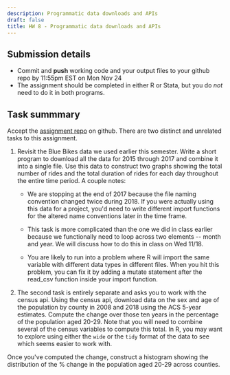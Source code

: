 ```yaml
---
description: Programmatic data downloads and APIs
draft: false
title: HW 8 - Programmatic data downloads and APIs
---
```


## Submission details

- Commit and **push** working code and your output files to your github repo by 11:55pm EST on Mon Nov 24
- The assignment should be completed in either R or Stata, but you do *not* need to do it in both programs.

## Task summmary
Accept the [assignment repo](https://classroom.github.com/a/rQ5ViSlz) on github. There are two distinct and unrelated tasks to this assignment.

1. Revisit the Blue Bikes data we used earlier this semester. Write a short program to download all the data for 2015 through 2017 and combine it into a single file. Use this data to construct two graphs showing the total number of rides and the total duration of rides for each day throughout the entire time period. A couple notes:

    - We are stopping at the end of 2017 because the file naming convention changed twice during 2018. If you were actually using this data for a project, you'd need to write different import functions for the altered name conventions later in the time frame.

    - This task is more complicated than the one we did in class earlier because we functionally need to loop across two elements -- month and year. We will discuss how to do this in class on Wed 11/18.

    - You are likely to run into a problem where R will import the same variable with different data types in different files. When you hit this problem, you can fix it by adding a mutate statement after the read_csv function inside your import function.
    
2. The second task is entirely separate and asks you to work with the census api. Using the census api, download data on the sex and age of the population by county in 2008 and 2018 using the ACS 5-year estimates. Compute the change over those ten years in the percentage of the population aged 20-29. Note that you will need to combine several of the census variables to compute this total. In R, you may want to explore using either the `wide` or the `tidy` format of the data to see which seems easier to work with. 

Once you've computed the change, construct a histogram showing the distribution of the % change in the population aged 20-29 across counties. 